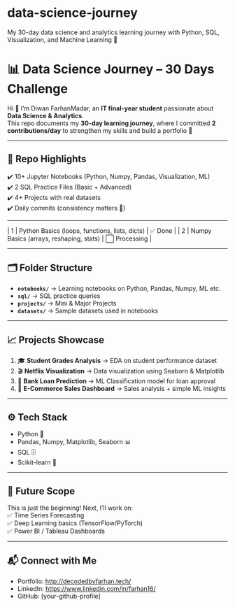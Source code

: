# data-science-journey
My 30-day data science and analytics learning journey with Python, SQL, Visualization, and Machine Learning 🚀

# 📊 Data Science Journey – 30 Days Challenge

Hi 👋 I’m Diwan FarhanMadar, an **IT final-year student** passionate about **Data Science & Analytics**.  
This repo documents my **30-day learning journey**, where I committed **2 contributions/day** to strengthen my skills and build a portfolio 🚀  

---

## 📌 Repo Highlights
✔️ 10+ Jupyter Notebooks (Python, Numpy, Pandas, Visualization, ML)  
✔️ 2 SQL Practice Files (Basic + Advanced)  
✔️ 4+ Projects with real datasets  
✔️ Daily commits (consistency matters 💯)  

---

| 1   | Python Basics (loops, functions, lists, dicts) | ✅ Done |
| 2   | Numpy Basics (arrays, reshaping, stats) | ⬜ Processing |

---

## 🗂️ Folder Structure
- **`notebooks/`** → Learning notebooks on Python, Pandas, Numpy, ML etc.  
- **`sql/`** → SQL practice queries  
- **`projects/`** → Mini & Major Projects  
- **`datasets/`** → Sample datasets used in notebooks  

---

## 📈 Projects Showcase
1. 🎓 **Student Grades Analysis** → EDA on student performance dataset  
2. 🎬 **Netflix Visualization** → Data visualization using Seaborn & Matplotlib  
3. 🏦 **Bank Loan Prediction** → ML Classification model for loan approval  
4. 🛒 **E-Commerce Sales Dashboard** → Sales analysis + simple ML insights  

---

## ⚙️ Tech Stack
- Python 🐍  
- Pandas, Numpy, Matplotlib, Seaborn 📊  
- SQL 🗄️  
- Scikit-learn 🤖  

---

## 🌟 Future Scope
This is just the beginning! Next, I’ll work on:  
✅ Time Series Forecasting  
✅ Deep Learning basics (TensorFlow/PyTorch)  
✅ Power BI / Tableau Dashboards  

---

## 📬 Connect with Me
- Portfolio: http://decodedbyfarhan.tech/  
- LinkedIn: https://www.linkedin.com/in/farhan16/
- GitHub: [your-github-profile]  
